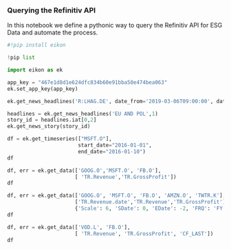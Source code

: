 ### Querying the Refinitiv API


In this notebook we define a pythonic way to query the Refinitiv API for ESG Data and automate the process.

```python
#!pip install eikon
```

```python
!pip list
```

```python
import eikon as ek
```

```python
app_key = "467e1d8d1e624dfc834b60e91bba50e474bea063"
ek.set_app_key(app_key)
```

```python
ek.get_news_headlines('R:LHAG.DE', date_from='2019-03-06T09:00:00', date_to='2019-03-06T18:00:00')
```

```python
headlines = ek.get_news_headlines('EU AND POL',1)
story_id = headlines.iat[0,2]
ek.get_news_story(story_id)
```

```python
df = ek.get_timeseries(["MSFT.O"], 
                       start_date="2016-01-01",  
                       end_date="2016-01-10")
df
```

```python
df, err = ek.get_data(['GOOG.O','MSFT.O', 'FB.O'], 
                      [ 'TR.Revenue','TR.GrossProfit'])
df
```

```python
df, err = ek.get_data(['GOOG.O', 'MSFT.O', 'FB.O', 'AMZN.O', 'TWTR.K'], 
                      ['TR.Revenue.date','TR.Revenue','TR.GrossProfit'],
                      {'Scale': 6, 'SDate': 0, 'EDate': -2, 'FRQ': 'FY', 'Curn': 'EUR'})
df
```

```python
df, err = ek.get_data(['VOD.L', 'FB.O'], 
                      [ 'TR.Revenue', 'TR.GrossProfit', 'CF_LAST'])
df
```
